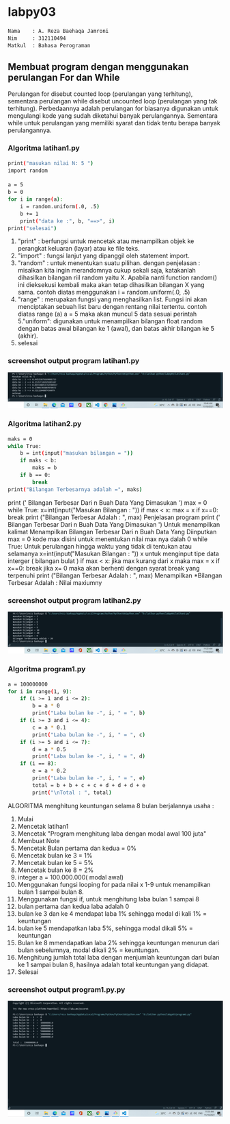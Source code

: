 # labpy03
```sh
Nama    : A. Reza Baehaqa Jamroni
Nim     : 312110494
Matkul  : Bahasa Perograman
```
## Membuat program dengan menggunakan perulangan For dan While
Perulangan for disebut counted loop (perulangan yang terhitung), sementara perulangan while disebut uncounted loop (perulangan yang tak terhitung). Perbedaannya adalah perulangan for biasanya digunakan untuk mengulangi kode yang sudah diketahui banyak perulangannya. Sementara while untuk perulangan yang memiliki syarat dan tidak tentu berapa banyak perulangannya.

### Algoritma latihan1.py
```sh
print("masukan nilai N: 5 ")
import random

a = 5
b = 0
for i in range(a):
    i = random.uniform(.0, .5)
    b += 1
    print("data ke :", b, "==>", i)
print("selesai")
```
1. "print" : berfungsi untuk mencetak atau menampilkan objek ke perangkat keluaran (layar) atau ke file teks.
2. "import" : fungsi lanjut yang dipanggil oleh statement import.
3. "random" : untuk menentukan suatu pilihan.
 dengan penjelasan : misalkan kita ingin merandomnya cukup sekali saja, katakanlah dihasilkan bilangan riil random yaitu X. Apabila nanti function random() ini dieksekusi kembali maka akan tetap dihasilkan bilangan X yang sama.
 contoh diatas menggunakan i = random.uniform(.0, .5)
4. "range" : merupakan fungsi yang menghasilkan list. Fungsi ini akan menciptakan sebuah list baru dengan rentang nilai tertentu. 
contoh diatas range (a) 
a = 5 maka akan muncul 5 data sesuai perintah
5."uniform": digunakan untuk menampilkan bilangan float random dengan batas awal bilangan ke 1 (awal), dan batas akhir bilangan ke 5 (akhir).
6. selesai

### screenshot output program latihan1.py
![Gambar 1](screenshot/ss1.png)

### Algoritma latihan2.py
```sh
maks = 0
while True:
    b = int(input("masukan bilangan = "))
    if maks < b:
        maks = b
    if b == 0:
        break
print("Bilangan Terbesarnya adalah =", maks)
```

print (' Bilangan Terbesar Dari n Buah Data Yang Dimasukan ') max = 0 while True: x=int(input("Masukan Bilangan : ")) if max < x: max = x if x==0: break print ("Bilangan Terbesar Adalah : ", max) Penjelasan program print (' Bilangan Terbesar Dari n Buah Data Yang Dimasukan ') Untuk menampilkan kalimat Menampilkan Bilangan Terbesar Dari n Buah Data Yang Diinputkan max = 0 kode max disini untuk menentukan nilai max nya dalah 0 while True: Untuk perulangan hingga waktu yang tidak di tentukan atau selamanya x=int(input("Masukan Bilangan : ")) x untuk menginput tipe data interger ( bilangan bulat ) if max < x: jika max kurang dari x maka max = x if x==0: break jika x= 0 maka akan berhenti dengan syarat break yang terpenuhi print ("Bilangan Terbesar Adalah : ", max) Menampilkan *Bilangan Terbesar Adalah : Nilai maxiumny
### screenshot output program latihan2.py
![Gambar 1](screenshot/ss2.png)

### Algoritma program1.py
```sh
a = 100000000
for i in range(1, 9):
    if (i >= 1 and i <= 2):
        b = a * 0
        print("Laba bulan ke -", i, " = ", b)
    if (i >= 3 and i <= 4):
        c = a * 0.1
        print("Laba bulan ke -", i, " = ", c)
    if (i >= 5 and i <= 7):
        d = a * 0.5
        print("Laba bulan ke -", i, " = ", d)
    if (i == 8):
        e = a * 0.2
        print("Laba bulan ke -", i, " = ", e)
        total = b + b + c + c + d + d + d + e
        print("\nTotal : ", total)
```

ALGORITMA menghitung keuntungan selama 8 bulan berjalannya usaha :

1. Mulai
2. Mencetak latihan1
3. Mencetak "Program menghitung laba dengan modal awal 100 juta"
4. Membuat Note
5. Mencetak Bulan pertama dan kedua = 0%
6. Mencetak bulan ke 3 = 1%
7. Mencetak bulan ke 5 = 5%
8. Mencetak bulan ke 8 = 2%
9. integer a = 100.000.000( modal awal)
10. Menggunakan fungsi looping for pada nilai x 1-9 untuk menampilkan bulan 1 sampai bulan 8.
11. Menggunakan fungsi if, untuk menghitung laba bulan 1 sampai 8
12. bulan pertama dan kedua laba adalah 0
13. bulan ke 3 dan ke 4 mendapat laba 1% sehingga modal di kali 1% = keuntungan
14. bulan ke 5 mendapatkan laba 5%, sehingga modal dikali 5% = keuntungan
15. Bulan ke 8 mmendapatkan laba 2% sehingga keuntungan menurun dari bulan sebelumnya, modal dikali 2% = keuntungan.
16. Menghitung jumlah total laba dengan menjumlah keuntungan dari bulan ke 1 sampai bulan 8, hasilnya adalah total keuntungan yang didapat.
17. Selesai

### screenshot output program1.py.py
![Gambar 1](screenshot/ss3.png)